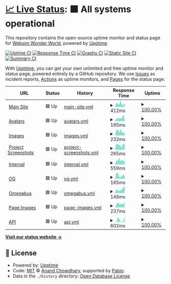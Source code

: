 # [📈 Live Status](https://websimww.github.io/status): <!--live status--> **🟩 All systems operational**

This repository contains the open-source uptime monitor and status page for [Websim Wonder World](https://wwebsim.ai/@wwworld), powered by [Upptime](https://github.com/upptime/upptime).

[![Uptime CI](https://github.com/websimww/status/workflows/Uptime%20CI/badge.svg)](https://github.com/websimww/status/actions?query=workflow%3A%22Uptime+CI%22)
[![Response Time CI](https://github.com/websimww/status/workflows/Response%20Time%20CI/badge.svg)](https://github.com/websimww/status/actions?query=workflow%3A%22Response+Time+CI%22)
[![Graphs CI](https://github.com/websimww/status/workflows/Graphs%20CI/badge.svg)](https://github.com/websimww/status/actions?query=workflow%3A%22Graphs+CI%22)
[![Static Site CI](https://github.com/websimww/status/workflows/Static%20Site%20CI/badge.svg)](https://github.com/websimww/status/actions?query=workflow%3A%22Static+Site+CI%22)
[![Summary CI](https://github.com/websimww/status/workflows/Summary%20CI/badge.svg)](https://github.com/websimww/status/actions?query=workflow%3A%22Summary+CI%22)

With [Upptime](https://upptime.js.org), you can get your own unlimited and free uptime monitor and status page, powered entirely by a GitHub repository. We use [Issues](https://github.com/websimww/status/issues) as incident reports, [Actions](https://github.com/websimww/status/actions) as uptime monitors, and [Pages](https://websimww.github.io/status) for the status page.

<!--start: status pages-->
<!-- This summary is generated by Upptime (https://github.com/upptime/upptime) -->
<!-- Do not edit this manually, your changes will be overwritten -->
<!-- prettier-ignore -->
| URL | Status | History | Response Time | Uptime |
| --- | ------ | ------- | ------------- | ------ |
| <img alt="" src="https://icons.duckduckgo.com/ip3/websim.ai.ico" height="13"> [Main Site](https://websim.ai/) | 🟩 Up | [main-site.yml](https://github.com/websimww/status/commits/HEAD/history/main-site.yml) | <details><summary><img alt="Response time graph" src="./graphs/main-site/response-time-week.png" height="20"> 412ms</summary><br><a href="https://websimww.github.io/status/history/main-site"><img alt="Response time 486" src="https://img.shields.io/endpoint?url=https%3A%2F%2Fraw.githubusercontent.com%2Fwebsimww%2Fstatus%2FHEAD%2Fapi%2Fmain-site%2Fresponse-time.json"></a><br><a href="https://websimww.github.io/status/history/main-site"><img alt="24-hour response time 453" src="https://img.shields.io/endpoint?url=https%3A%2F%2Fraw.githubusercontent.com%2Fwebsimww%2Fstatus%2FHEAD%2Fapi%2Fmain-site%2Fresponse-time-day.json"></a><br><a href="https://websimww.github.io/status/history/main-site"><img alt="7-day response time 412" src="https://img.shields.io/endpoint?url=https%3A%2F%2Fraw.githubusercontent.com%2Fwebsimww%2Fstatus%2FHEAD%2Fapi%2Fmain-site%2Fresponse-time-week.json"></a><br><a href="https://websimww.github.io/status/history/main-site"><img alt="30-day response time 486" src="https://img.shields.io/endpoint?url=https%3A%2F%2Fraw.githubusercontent.com%2Fwebsimww%2Fstatus%2FHEAD%2Fapi%2Fmain-site%2Fresponse-time-month.json"></a><br><a href="https://websimww.github.io/status/history/main-site"><img alt="1-year response time 486" src="https://img.shields.io/endpoint?url=https%3A%2F%2Fraw.githubusercontent.com%2Fwebsimww%2Fstatus%2FHEAD%2Fapi%2Fmain-site%2Fresponse-time-year.json"></a></details> | <details><summary><a href="https://websimww.github.io/status/history/main-site">100.00%</a></summary><a href="https://websimww.github.io/status/history/main-site"><img alt="All-time uptime 100.00%" src="https://img.shields.io/endpoint?url=https%3A%2F%2Fraw.githubusercontent.com%2Fwebsimww%2Fstatus%2FHEAD%2Fapi%2Fmain-site%2Fuptime.json"></a><br><a href="https://websimww.github.io/status/history/main-site"><img alt="24-hour uptime 100.00%" src="https://img.shields.io/endpoint?url=https%3A%2F%2Fraw.githubusercontent.com%2Fwebsimww%2Fstatus%2FHEAD%2Fapi%2Fmain-site%2Fuptime-day.json"></a><br><a href="https://websimww.github.io/status/history/main-site"><img alt="7-day uptime 100.00%" src="https://img.shields.io/endpoint?url=https%3A%2F%2Fraw.githubusercontent.com%2Fwebsimww%2Fstatus%2FHEAD%2Fapi%2Fmain-site%2Fuptime-week.json"></a><br><a href="https://websimww.github.io/status/history/main-site"><img alt="30-day uptime 100.00%" src="https://img.shields.io/endpoint?url=https%3A%2F%2Fraw.githubusercontent.com%2Fwebsimww%2Fstatus%2FHEAD%2Fapi%2Fmain-site%2Fuptime-month.json"></a><br><a href="https://websimww.github.io/status/history/main-site"><img alt="1-year uptime 100.00%" src="https://img.shields.io/endpoint?url=https%3A%2F%2Fraw.githubusercontent.com%2Fwebsimww%2Fstatus%2FHEAD%2Fapi%2Fmain-site%2Fuptime-year.json"></a></details>
| <img alt="" src="https://icons.duckduckgo.com/ip3/avatars.websim.ai.ico" height="13"> [Avatars](https://avatars.websim.ai/13ac4d9a-fce5-4eef-a688-221884ad4235/CQOqjQvxkM47r4gME.webp) | 🟩 Up | [avatars.yml](https://github.com/websimww/status/commits/HEAD/history/avatars.yml) | <details><summary><img alt="Response time graph" src="./graphs/avatars/response-time-week.png" height="20"> 195ms</summary><br><a href="https://websimww.github.io/status/history/avatars"><img alt="Response time 244" src="https://img.shields.io/endpoint?url=https%3A%2F%2Fraw.githubusercontent.com%2Fwebsimww%2Fstatus%2FHEAD%2Fapi%2Favatars%2Fresponse-time.json"></a><br><a href="https://websimww.github.io/status/history/avatars"><img alt="24-hour response time 91" src="https://img.shields.io/endpoint?url=https%3A%2F%2Fraw.githubusercontent.com%2Fwebsimww%2Fstatus%2FHEAD%2Fapi%2Favatars%2Fresponse-time-day.json"></a><br><a href="https://websimww.github.io/status/history/avatars"><img alt="7-day response time 195" src="https://img.shields.io/endpoint?url=https%3A%2F%2Fraw.githubusercontent.com%2Fwebsimww%2Fstatus%2FHEAD%2Fapi%2Favatars%2Fresponse-time-week.json"></a><br><a href="https://websimww.github.io/status/history/avatars"><img alt="30-day response time 244" src="https://img.shields.io/endpoint?url=https%3A%2F%2Fraw.githubusercontent.com%2Fwebsimww%2Fstatus%2FHEAD%2Fapi%2Favatars%2Fresponse-time-month.json"></a><br><a href="https://websimww.github.io/status/history/avatars"><img alt="1-year response time 244" src="https://img.shields.io/endpoint?url=https%3A%2F%2Fraw.githubusercontent.com%2Fwebsimww%2Fstatus%2FHEAD%2Fapi%2Favatars%2Fresponse-time-year.json"></a></details> | <details><summary><a href="https://websimww.github.io/status/history/avatars">100.00%</a></summary><a href="https://websimww.github.io/status/history/avatars"><img alt="All-time uptime 100.00%" src="https://img.shields.io/endpoint?url=https%3A%2F%2Fraw.githubusercontent.com%2Fwebsimww%2Fstatus%2FHEAD%2Fapi%2Favatars%2Fuptime.json"></a><br><a href="https://websimww.github.io/status/history/avatars"><img alt="24-hour uptime 100.00%" src="https://img.shields.io/endpoint?url=https%3A%2F%2Fraw.githubusercontent.com%2Fwebsimww%2Fstatus%2FHEAD%2Fapi%2Favatars%2Fuptime-day.json"></a><br><a href="https://websimww.github.io/status/history/avatars"><img alt="7-day uptime 100.00%" src="https://img.shields.io/endpoint?url=https%3A%2F%2Fraw.githubusercontent.com%2Fwebsimww%2Fstatus%2FHEAD%2Fapi%2Favatars%2Fuptime-week.json"></a><br><a href="https://websimww.github.io/status/history/avatars"><img alt="30-day uptime 100.00%" src="https://img.shields.io/endpoint?url=https%3A%2F%2Fraw.githubusercontent.com%2Fwebsimww%2Fstatus%2FHEAD%2Fapi%2Favatars%2Fuptime-month.json"></a><br><a href="https://websimww.github.io/status/history/avatars"><img alt="1-year uptime 100.00%" src="https://img.shields.io/endpoint?url=https%3A%2F%2Fraw.githubusercontent.com%2Fwebsimww%2Fstatus%2FHEAD%2Fapi%2Favatars%2Fuptime-year.json"></a></details>
| <img alt="" src="https://icons.duckduckgo.com/ip3/images.websim.ai.ico" height="13"> [Images](https://images.websim.ai/v1/site/Admdc3N7DvV192eus/600) | 🟩 Up | [images.yml](https://github.com/websimww/status/commits/HEAD/history/images.yml) | <details><summary><img alt="Response time graph" src="./graphs/images/response-time-week.png" height="20"> 232ms</summary><br><a href="https://websimww.github.io/status/history/images"><img alt="Response time 249" src="https://img.shields.io/endpoint?url=https%3A%2F%2Fraw.githubusercontent.com%2Fwebsimww%2Fstatus%2FHEAD%2Fapi%2Fimages%2Fresponse-time.json"></a><br><a href="https://websimww.github.io/status/history/images"><img alt="24-hour response time 185" src="https://img.shields.io/endpoint?url=https%3A%2F%2Fraw.githubusercontent.com%2Fwebsimww%2Fstatus%2FHEAD%2Fapi%2Fimages%2Fresponse-time-day.json"></a><br><a href="https://websimww.github.io/status/history/images"><img alt="7-day response time 232" src="https://img.shields.io/endpoint?url=https%3A%2F%2Fraw.githubusercontent.com%2Fwebsimww%2Fstatus%2FHEAD%2Fapi%2Fimages%2Fresponse-time-week.json"></a><br><a href="https://websimww.github.io/status/history/images"><img alt="30-day response time 249" src="https://img.shields.io/endpoint?url=https%3A%2F%2Fraw.githubusercontent.com%2Fwebsimww%2Fstatus%2FHEAD%2Fapi%2Fimages%2Fresponse-time-month.json"></a><br><a href="https://websimww.github.io/status/history/images"><img alt="1-year response time 249" src="https://img.shields.io/endpoint?url=https%3A%2F%2Fraw.githubusercontent.com%2Fwebsimww%2Fstatus%2FHEAD%2Fapi%2Fimages%2Fresponse-time-year.json"></a></details> | <details><summary><a href="https://websimww.github.io/status/history/images">100.00%</a></summary><a href="https://websimww.github.io/status/history/images"><img alt="All-time uptime 100.00%" src="https://img.shields.io/endpoint?url=https%3A%2F%2Fraw.githubusercontent.com%2Fwebsimww%2Fstatus%2FHEAD%2Fapi%2Fimages%2Fuptime.json"></a><br><a href="https://websimww.github.io/status/history/images"><img alt="24-hour uptime 100.00%" src="https://img.shields.io/endpoint?url=https%3A%2F%2Fraw.githubusercontent.com%2Fwebsimww%2Fstatus%2FHEAD%2Fapi%2Fimages%2Fuptime-day.json"></a><br><a href="https://websimww.github.io/status/history/images"><img alt="7-day uptime 100.00%" src="https://img.shields.io/endpoint?url=https%3A%2F%2Fraw.githubusercontent.com%2Fwebsimww%2Fstatus%2FHEAD%2Fapi%2Fimages%2Fuptime-week.json"></a><br><a href="https://websimww.github.io/status/history/images"><img alt="30-day uptime 100.00%" src="https://img.shields.io/endpoint?url=https%3A%2F%2Fraw.githubusercontent.com%2Fwebsimww%2Fstatus%2FHEAD%2Fapi%2Fimages%2Fuptime-month.json"></a><br><a href="https://websimww.github.io/status/history/images"><img alt="1-year uptime 100.00%" src="https://img.shields.io/endpoint?url=https%3A%2F%2Fraw.githubusercontent.com%2Fwebsimww%2Fstatus%2FHEAD%2Fapi%2Fimages%2Fuptime-year.json"></a></details>
| <img alt="" src="https://icons.duckduckgo.com/ip3/project-screenshots.websim.ai.ico" height="13"> [Project Screenshots](https://project-screenshots.websim.ai/0193a922-882e-7cfc-8b0d-960323df1155) | 🟩 Up | [project-screenshots.yml](https://github.com/websimww/status/commits/HEAD/history/project-screenshots.yml) | <details><summary><img alt="Response time graph" src="./graphs/project-screenshots/response-time-week.png" height="20"> 265ms</summary><br><a href="https://websimww.github.io/status/history/project-screenshots"><img alt="Response time 277" src="https://img.shields.io/endpoint?url=https%3A%2F%2Fraw.githubusercontent.com%2Fwebsimww%2Fstatus%2FHEAD%2Fapi%2Fproject-screenshots%2Fresponse-time.json"></a><br><a href="https://websimww.github.io/status/history/project-screenshots"><img alt="24-hour response time 292" src="https://img.shields.io/endpoint?url=https%3A%2F%2Fraw.githubusercontent.com%2Fwebsimww%2Fstatus%2FHEAD%2Fapi%2Fproject-screenshots%2Fresponse-time-day.json"></a><br><a href="https://websimww.github.io/status/history/project-screenshots"><img alt="7-day response time 265" src="https://img.shields.io/endpoint?url=https%3A%2F%2Fraw.githubusercontent.com%2Fwebsimww%2Fstatus%2FHEAD%2Fapi%2Fproject-screenshots%2Fresponse-time-week.json"></a><br><a href="https://websimww.github.io/status/history/project-screenshots"><img alt="30-day response time 277" src="https://img.shields.io/endpoint?url=https%3A%2F%2Fraw.githubusercontent.com%2Fwebsimww%2Fstatus%2FHEAD%2Fapi%2Fproject-screenshots%2Fresponse-time-month.json"></a><br><a href="https://websimww.github.io/status/history/project-screenshots"><img alt="1-year response time 277" src="https://img.shields.io/endpoint?url=https%3A%2F%2Fraw.githubusercontent.com%2Fwebsimww%2Fstatus%2FHEAD%2Fapi%2Fproject-screenshots%2Fresponse-time-year.json"></a></details> | <details><summary><a href="https://websimww.github.io/status/history/project-screenshots">100.00%</a></summary><a href="https://websimww.github.io/status/history/project-screenshots"><img alt="All-time uptime 100.00%" src="https://img.shields.io/endpoint?url=https%3A%2F%2Fraw.githubusercontent.com%2Fwebsimww%2Fstatus%2FHEAD%2Fapi%2Fproject-screenshots%2Fuptime.json"></a><br><a href="https://websimww.github.io/status/history/project-screenshots"><img alt="24-hour uptime 100.00%" src="https://img.shields.io/endpoint?url=https%3A%2F%2Fraw.githubusercontent.com%2Fwebsimww%2Fstatus%2FHEAD%2Fapi%2Fproject-screenshots%2Fuptime-day.json"></a><br><a href="https://websimww.github.io/status/history/project-screenshots"><img alt="7-day uptime 100.00%" src="https://img.shields.io/endpoint?url=https%3A%2F%2Fraw.githubusercontent.com%2Fwebsimww%2Fstatus%2FHEAD%2Fapi%2Fproject-screenshots%2Fuptime-week.json"></a><br><a href="https://websimww.github.io/status/history/project-screenshots"><img alt="30-day uptime 100.00%" src="https://img.shields.io/endpoint?url=https%3A%2F%2Fraw.githubusercontent.com%2Fwebsimww%2Fstatus%2FHEAD%2Fapi%2Fproject-screenshots%2Fuptime-month.json"></a><br><a href="https://websimww.github.io/status/history/project-screenshots"><img alt="1-year uptime 100.00%" src="https://img.shields.io/endpoint?url=https%3A%2F%2Fraw.githubusercontent.com%2Fwebsimww%2Fstatus%2FHEAD%2Fapi%2Fproject-screenshots%2Fuptime-year.json"></a></details>
| <img alt="" src="https://icons.duckduckgo.com/ip3/internal.websim.ai.ico" height="13"> [Internal](https://internal.websim.ai/) | 🟩 Up | [internal.yml](https://github.com/websimww/status/commits/HEAD/history/internal.yml) | <details><summary><img alt="Response time graph" src="./graphs/internal/response-time-week.png" height="20"> 559ms</summary><br><a href="https://websimww.github.io/status/history/internal"><img alt="Response time 507" src="https://img.shields.io/endpoint?url=https%3A%2F%2Fraw.githubusercontent.com%2Fwebsimww%2Fstatus%2FHEAD%2Fapi%2Finternal%2Fresponse-time.json"></a><br><a href="https://websimww.github.io/status/history/internal"><img alt="24-hour response time 581" src="https://img.shields.io/endpoint?url=https%3A%2F%2Fraw.githubusercontent.com%2Fwebsimww%2Fstatus%2FHEAD%2Fapi%2Finternal%2Fresponse-time-day.json"></a><br><a href="https://websimww.github.io/status/history/internal"><img alt="7-day response time 559" src="https://img.shields.io/endpoint?url=https%3A%2F%2Fraw.githubusercontent.com%2Fwebsimww%2Fstatus%2FHEAD%2Fapi%2Finternal%2Fresponse-time-week.json"></a><br><a href="https://websimww.github.io/status/history/internal"><img alt="30-day response time 507" src="https://img.shields.io/endpoint?url=https%3A%2F%2Fraw.githubusercontent.com%2Fwebsimww%2Fstatus%2FHEAD%2Fapi%2Finternal%2Fresponse-time-month.json"></a><br><a href="https://websimww.github.io/status/history/internal"><img alt="1-year response time 507" src="https://img.shields.io/endpoint?url=https%3A%2F%2Fraw.githubusercontent.com%2Fwebsimww%2Fstatus%2FHEAD%2Fapi%2Finternal%2Fresponse-time-year.json"></a></details> | <details><summary><a href="https://websimww.github.io/status/history/internal">100.00%</a></summary><a href="https://websimww.github.io/status/history/internal"><img alt="All-time uptime 100.00%" src="https://img.shields.io/endpoint?url=https%3A%2F%2Fraw.githubusercontent.com%2Fwebsimww%2Fstatus%2FHEAD%2Fapi%2Finternal%2Fuptime.json"></a><br><a href="https://websimww.github.io/status/history/internal"><img alt="24-hour uptime 100.00%" src="https://img.shields.io/endpoint?url=https%3A%2F%2Fraw.githubusercontent.com%2Fwebsimww%2Fstatus%2FHEAD%2Fapi%2Finternal%2Fuptime-day.json"></a><br><a href="https://websimww.github.io/status/history/internal"><img alt="7-day uptime 100.00%" src="https://img.shields.io/endpoint?url=https%3A%2F%2Fraw.githubusercontent.com%2Fwebsimww%2Fstatus%2FHEAD%2Fapi%2Finternal%2Fuptime-week.json"></a><br><a href="https://websimww.github.io/status/history/internal"><img alt="30-day uptime 100.00%" src="https://img.shields.io/endpoint?url=https%3A%2F%2Fraw.githubusercontent.com%2Fwebsimww%2Fstatus%2FHEAD%2Fapi%2Finternal%2Fuptime-month.json"></a><br><a href="https://websimww.github.io/status/history/internal"><img alt="1-year uptime 100.00%" src="https://img.shields.io/endpoint?url=https%3A%2F%2Fraw.githubusercontent.com%2Fwebsimww%2Fstatus%2FHEAD%2Fapi%2Finternal%2Fuptime-year.json"></a></details>
| <img alt="" src="https://icons.duckduckgo.com/ip3/og.websim.ai.ico" height="13"> [OG](https://og.websim.ai/) | 🟩 Up | [og.yml](https://github.com/websimww/status/commits/HEAD/history/og.yml) | <details><summary><img alt="Response time graph" src="./graphs/og/response-time-week.png" height="20"> 165ms</summary><br><a href="https://websimww.github.io/status/history/og"><img alt="Response time 164" src="https://img.shields.io/endpoint?url=https%3A%2F%2Fraw.githubusercontent.com%2Fwebsimww%2Fstatus%2FHEAD%2Fapi%2Fog%2Fresponse-time.json"></a><br><a href="https://websimww.github.io/status/history/og"><img alt="24-hour response time 130" src="https://img.shields.io/endpoint?url=https%3A%2F%2Fraw.githubusercontent.com%2Fwebsimww%2Fstatus%2FHEAD%2Fapi%2Fog%2Fresponse-time-day.json"></a><br><a href="https://websimww.github.io/status/history/og"><img alt="7-day response time 165" src="https://img.shields.io/endpoint?url=https%3A%2F%2Fraw.githubusercontent.com%2Fwebsimww%2Fstatus%2FHEAD%2Fapi%2Fog%2Fresponse-time-week.json"></a><br><a href="https://websimww.github.io/status/history/og"><img alt="30-day response time 164" src="https://img.shields.io/endpoint?url=https%3A%2F%2Fraw.githubusercontent.com%2Fwebsimww%2Fstatus%2FHEAD%2Fapi%2Fog%2Fresponse-time-month.json"></a><br><a href="https://websimww.github.io/status/history/og"><img alt="1-year response time 164" src="https://img.shields.io/endpoint?url=https%3A%2F%2Fraw.githubusercontent.com%2Fwebsimww%2Fstatus%2FHEAD%2Fapi%2Fog%2Fresponse-time-year.json"></a></details> | <details><summary><a href="https://websimww.github.io/status/history/og">100.00%</a></summary><a href="https://websimww.github.io/status/history/og"><img alt="All-time uptime 100.00%" src="https://img.shields.io/endpoint?url=https%3A%2F%2Fraw.githubusercontent.com%2Fwebsimww%2Fstatus%2FHEAD%2Fapi%2Fog%2Fuptime.json"></a><br><a href="https://websimww.github.io/status/history/og"><img alt="24-hour uptime 100.00%" src="https://img.shields.io/endpoint?url=https%3A%2F%2Fraw.githubusercontent.com%2Fwebsimww%2Fstatus%2FHEAD%2Fapi%2Fog%2Fuptime-day.json"></a><br><a href="https://websimww.github.io/status/history/og"><img alt="7-day uptime 100.00%" src="https://img.shields.io/endpoint?url=https%3A%2F%2Fraw.githubusercontent.com%2Fwebsimww%2Fstatus%2FHEAD%2Fapi%2Fog%2Fuptime-week.json"></a><br><a href="https://websimww.github.io/status/history/og"><img alt="30-day uptime 100.00%" src="https://img.shields.io/endpoint?url=https%3A%2F%2Fraw.githubusercontent.com%2Fwebsimww%2Fstatus%2FHEAD%2Fapi%2Fog%2Fuptime-month.json"></a><br><a href="https://websimww.github.io/status/history/og"><img alt="1-year uptime 100.00%" src="https://img.shields.io/endpoint?url=https%3A%2F%2Fraw.githubusercontent.com%2Fwebsimww%2Fstatus%2FHEAD%2Fapi%2Fog%2Fuptime-year.json"></a></details>
| <img alt="" src="https://icons.duckduckgo.com/ip3/omegabus.websim.ai.ico" height="13"> [Omegabus](https://omegabus.websim.ai/) | 🟩 Up | [omegabus.yml](https://github.com/websimww/status/commits/HEAD/history/omegabus.yml) | <details><summary><img alt="Response time graph" src="./graphs/omegabus/response-time-week.png" height="20"> 148ms</summary><br><a href="https://websimww.github.io/status/history/omegabus"><img alt="Response time 177" src="https://img.shields.io/endpoint?url=https%3A%2F%2Fraw.githubusercontent.com%2Fwebsimww%2Fstatus%2FHEAD%2Fapi%2Fomegabus%2Fresponse-time.json"></a><br><a href="https://websimww.github.io/status/history/omegabus"><img alt="24-hour response time 232" src="https://img.shields.io/endpoint?url=https%3A%2F%2Fraw.githubusercontent.com%2Fwebsimww%2Fstatus%2FHEAD%2Fapi%2Fomegabus%2Fresponse-time-day.json"></a><br><a href="https://websimww.github.io/status/history/omegabus"><img alt="7-day response time 148" src="https://img.shields.io/endpoint?url=https%3A%2F%2Fraw.githubusercontent.com%2Fwebsimww%2Fstatus%2FHEAD%2Fapi%2Fomegabus%2Fresponse-time-week.json"></a><br><a href="https://websimww.github.io/status/history/omegabus"><img alt="30-day response time 177" src="https://img.shields.io/endpoint?url=https%3A%2F%2Fraw.githubusercontent.com%2Fwebsimww%2Fstatus%2FHEAD%2Fapi%2Fomegabus%2Fresponse-time-month.json"></a><br><a href="https://websimww.github.io/status/history/omegabus"><img alt="1-year response time 177" src="https://img.shields.io/endpoint?url=https%3A%2F%2Fraw.githubusercontent.com%2Fwebsimww%2Fstatus%2FHEAD%2Fapi%2Fomegabus%2Fresponse-time-year.json"></a></details> | <details><summary><a href="https://websimww.github.io/status/history/omegabus">100.00%</a></summary><a href="https://websimww.github.io/status/history/omegabus"><img alt="All-time uptime 100.00%" src="https://img.shields.io/endpoint?url=https%3A%2F%2Fraw.githubusercontent.com%2Fwebsimww%2Fstatus%2FHEAD%2Fapi%2Fomegabus%2Fuptime.json"></a><br><a href="https://websimww.github.io/status/history/omegabus"><img alt="24-hour uptime 100.00%" src="https://img.shields.io/endpoint?url=https%3A%2F%2Fraw.githubusercontent.com%2Fwebsimww%2Fstatus%2FHEAD%2Fapi%2Fomegabus%2Fuptime-day.json"></a><br><a href="https://websimww.github.io/status/history/omegabus"><img alt="7-day uptime 100.00%" src="https://img.shields.io/endpoint?url=https%3A%2F%2Fraw.githubusercontent.com%2Fwebsimww%2Fstatus%2FHEAD%2Fapi%2Fomegabus%2Fuptime-week.json"></a><br><a href="https://websimww.github.io/status/history/omegabus"><img alt="30-day uptime 100.00%" src="https://img.shields.io/endpoint?url=https%3A%2F%2Fraw.githubusercontent.com%2Fwebsimww%2Fstatus%2FHEAD%2Fapi%2Fomegabus%2Fuptime-month.json"></a><br><a href="https://websimww.github.io/status/history/omegabus"><img alt="1-year uptime 100.00%" src="https://img.shields.io/endpoint?url=https%3A%2F%2Fraw.githubusercontent.com%2Fwebsimww%2Fstatus%2FHEAD%2Fapi%2Fomegabus%2Fuptime-year.json"></a></details>
| <img alt="" src="https://icons.duckduckgo.com/ip3/page-images.websim.ai.ico" height="13"> [Page Images](https://page-images.websim.ai/) | 🟩 Up | [page-images.yml](https://github.com/websimww/status/commits/HEAD/history/page-images.yml) | <details><summary><img alt="Response time graph" src="./graphs/page-images/response-time-week.png" height="20"> 237ms</summary><br><a href="https://websimww.github.io/status/history/page-images"><img alt="Response time 233" src="https://img.shields.io/endpoint?url=https%3A%2F%2Fraw.githubusercontent.com%2Fwebsimww%2Fstatus%2FHEAD%2Fapi%2Fpage-images%2Fresponse-time.json"></a><br><a href="https://websimww.github.io/status/history/page-images"><img alt="24-hour response time 369" src="https://img.shields.io/endpoint?url=https%3A%2F%2Fraw.githubusercontent.com%2Fwebsimww%2Fstatus%2FHEAD%2Fapi%2Fpage-images%2Fresponse-time-day.json"></a><br><a href="https://websimww.github.io/status/history/page-images"><img alt="7-day response time 237" src="https://img.shields.io/endpoint?url=https%3A%2F%2Fraw.githubusercontent.com%2Fwebsimww%2Fstatus%2FHEAD%2Fapi%2Fpage-images%2Fresponse-time-week.json"></a><br><a href="https://websimww.github.io/status/history/page-images"><img alt="30-day response time 233" src="https://img.shields.io/endpoint?url=https%3A%2F%2Fraw.githubusercontent.com%2Fwebsimww%2Fstatus%2FHEAD%2Fapi%2Fpage-images%2Fresponse-time-month.json"></a><br><a href="https://websimww.github.io/status/history/page-images"><img alt="1-year response time 233" src="https://img.shields.io/endpoint?url=https%3A%2F%2Fraw.githubusercontent.com%2Fwebsimww%2Fstatus%2FHEAD%2Fapi%2Fpage-images%2Fresponse-time-year.json"></a></details> | <details><summary><a href="https://websimww.github.io/status/history/page-images">100.00%</a></summary><a href="https://websimww.github.io/status/history/page-images"><img alt="All-time uptime 100.00%" src="https://img.shields.io/endpoint?url=https%3A%2F%2Fraw.githubusercontent.com%2Fwebsimww%2Fstatus%2FHEAD%2Fapi%2Fpage-images%2Fuptime.json"></a><br><a href="https://websimww.github.io/status/history/page-images"><img alt="24-hour uptime 100.00%" src="https://img.shields.io/endpoint?url=https%3A%2F%2Fraw.githubusercontent.com%2Fwebsimww%2Fstatus%2FHEAD%2Fapi%2Fpage-images%2Fuptime-day.json"></a><br><a href="https://websimww.github.io/status/history/page-images"><img alt="7-day uptime 100.00%" src="https://img.shields.io/endpoint?url=https%3A%2F%2Fraw.githubusercontent.com%2Fwebsimww%2Fstatus%2FHEAD%2Fapi%2Fpage-images%2Fuptime-week.json"></a><br><a href="https://websimww.github.io/status/history/page-images"><img alt="30-day uptime 100.00%" src="https://img.shields.io/endpoint?url=https%3A%2F%2Fraw.githubusercontent.com%2Fwebsimww%2Fstatus%2FHEAD%2Fapi%2Fpage-images%2Fuptime-month.json"></a><br><a href="https://websimww.github.io/status/history/page-images"><img alt="1-year uptime 100.00%" src="https://img.shields.io/endpoint?url=https%3A%2F%2Fraw.githubusercontent.com%2Fwebsimww%2Fstatus%2FHEAD%2Fapi%2Fpage-images%2Fuptime-year.json"></a></details>
| <img alt="" src="https://icons.duckduckgo.com/ip3/api.websim.ai.ico" height="13"> [API](https://api.websim.ai/api/v1/sites/LOGGED_IN/html) | 🟩 Up | [api.yml](https://github.com/websimww/status/commits/HEAD/history/api.yml) | <details><summary><img alt="Response time graph" src="./graphs/api/response-time-week.png" height="20"> 602ms</summary><br><a href="https://websimww.github.io/status/history/api"><img alt="Response time 479" src="https://img.shields.io/endpoint?url=https%3A%2F%2Fraw.githubusercontent.com%2Fwebsimww%2Fstatus%2FHEAD%2Fapi%2Fapi%2Fresponse-time.json"></a><br><a href="https://websimww.github.io/status/history/api"><img alt="24-hour response time 1620" src="https://img.shields.io/endpoint?url=https%3A%2F%2Fraw.githubusercontent.com%2Fwebsimww%2Fstatus%2FHEAD%2Fapi%2Fapi%2Fresponse-time-day.json"></a><br><a href="https://websimww.github.io/status/history/api"><img alt="7-day response time 602" src="https://img.shields.io/endpoint?url=https%3A%2F%2Fraw.githubusercontent.com%2Fwebsimww%2Fstatus%2FHEAD%2Fapi%2Fapi%2Fresponse-time-week.json"></a><br><a href="https://websimww.github.io/status/history/api"><img alt="30-day response time 479" src="https://img.shields.io/endpoint?url=https%3A%2F%2Fraw.githubusercontent.com%2Fwebsimww%2Fstatus%2FHEAD%2Fapi%2Fapi%2Fresponse-time-month.json"></a><br><a href="https://websimww.github.io/status/history/api"><img alt="1-year response time 479" src="https://img.shields.io/endpoint?url=https%3A%2F%2Fraw.githubusercontent.com%2Fwebsimww%2Fstatus%2FHEAD%2Fapi%2Fapi%2Fresponse-time-year.json"></a></details> | <details><summary><a href="https://websimww.github.io/status/history/api">100.00%</a></summary><a href="https://websimww.github.io/status/history/api"><img alt="All-time uptime 100.00%" src="https://img.shields.io/endpoint?url=https%3A%2F%2Fraw.githubusercontent.com%2Fwebsimww%2Fstatus%2FHEAD%2Fapi%2Fapi%2Fuptime.json"></a><br><a href="https://websimww.github.io/status/history/api"><img alt="24-hour uptime 100.00%" src="https://img.shields.io/endpoint?url=https%3A%2F%2Fraw.githubusercontent.com%2Fwebsimww%2Fstatus%2FHEAD%2Fapi%2Fapi%2Fuptime-day.json"></a><br><a href="https://websimww.github.io/status/history/api"><img alt="7-day uptime 100.00%" src="https://img.shields.io/endpoint?url=https%3A%2F%2Fraw.githubusercontent.com%2Fwebsimww%2Fstatus%2FHEAD%2Fapi%2Fapi%2Fuptime-week.json"></a><br><a href="https://websimww.github.io/status/history/api"><img alt="30-day uptime 100.00%" src="https://img.shields.io/endpoint?url=https%3A%2F%2Fraw.githubusercontent.com%2Fwebsimww%2Fstatus%2FHEAD%2Fapi%2Fapi%2Fuptime-month.json"></a><br><a href="https://websimww.github.io/status/history/api"><img alt="1-year uptime 100.00%" src="https://img.shields.io/endpoint?url=https%3A%2F%2Fraw.githubusercontent.com%2Fwebsimww%2Fstatus%2FHEAD%2Fapi%2Fapi%2Fuptime-year.json"></a></details>

<!--end: status pages-->

[**Visit our status website →**](https://websimww.github.io/status)

## 📄 License

- Powered by: [Upptime](https://github.com/upptime/upptime)
- Code: [MIT](./LICENSE) © [Anand Chowdhary](https://anandchowdhary.com), supported by [Pabio](https://pabio.com)
- Data in the `./history` directory: [Open Database License](https://opendatacommons.org/licenses/odbl/1-0/)
